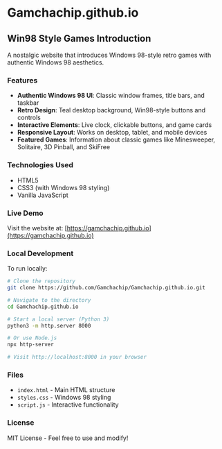 # Gamchachip.github.io

## Win98 Style Games Introduction

A nostalgic website that introduces Windows 98-style retro games with authentic Windows 98 aesthetics.

### Features

- **Authentic Windows 98 UI**: Classic window frames, title bars, and taskbar
- **Retro Design**: Teal desktop background, Win98-style buttons and controls
- **Interactive Elements**: Live clock, clickable buttons, and game cards
- **Responsive Layout**: Works on desktop, tablet, and mobile devices
- **Featured Games**: Information about classic games like Minesweeper, Solitaire, 3D Pinball, and SkiFree

### Technologies Used

- HTML5
- CSS3 (with Windows 98 styling)
- Vanilla JavaScript

### Live Demo

Visit the website at: [https://gamchachip.github.io](https://gamchachip.github.io)

### Local Development

To run locally:

```bash
# Clone the repository
git clone https://github.com/Gamchachip/Gamchachip.github.io.git

# Navigate to the directory
cd Gamchachip.github.io

# Start a local server (Python 3)
python3 -m http.server 8000

# Or use Node.js
npx http-server

# Visit http://localhost:8000 in your browser
```

### Files

- `index.html` - Main HTML structure
- `styles.css` - Windows 98 styling
- `script.js` - Interactive functionality

### License

MIT License - Feel free to use and modify!
